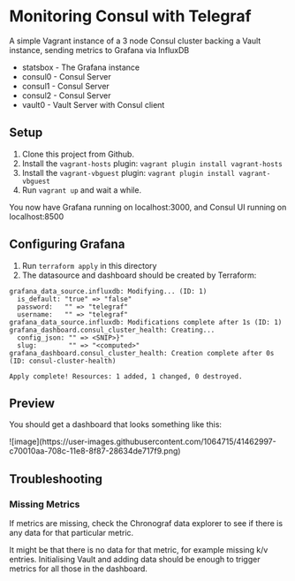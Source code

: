 # Monitoring Consul with Telegraf

A simple Vagrant instance of a 3 node Consul cluster backing a Vault instance, sending metrics to Grafana via InfluxDB

* statsbox - The Grafana instance
* consul0 - Consul Server
* consul1 - Consul Server
* consul2 - Consul Server
* vault0 - Vault Server with Consul client

## Setup

 1. Clone this project from Github.
 2. Install the `vagrant-hosts` plugin: `vagrant plugin install vagrant-hosts`
 3. Install the `vagrant-vbguest` plugin: `vagrant plugin install vagrant-vbguest`
 4. Run `vagrant up` and wait a while.

You now have Grafana running on localhost:3000, and Consul UI running on localhost:8500

## Configuring Grafana

 1. Run `terraform apply` in this directory
 2. The datasource and dashboard should be created by Terraform:

```
grafana_data_source.influxdb: Modifying... (ID: 1)
  is_default: "true" => "false"
  password:   "" => "telegraf"
  username:   "" => "telegraf"
grafana_data_source.influxdb: Modifications complete after 1s (ID: 1)
grafana_dashboard.consul_cluster_health: Creating...
  config_json: "" => <SNIP>}"
  slug:        "" => "<computed>"
grafana_dashboard.consul_cluster_health: Creation complete after 0s (ID: consul-cluster-health)

Apply complete! Resources: 1 added, 1 changed, 0 destroyed.
```

## Preview

You should get a dashboard that looks something like this:

<div class="center">
![image](https://user-images.githubusercontent.com/1064715/41462997-c70010aa-708c-11e8-8f87-28634de717f9.png)
</div>

## Troubleshooting

### Missing Metrics

If metrics are missing, check the Chronograf data explorer to see if there is any data for that particular metric.

It might be that there is no data for that metric, for example missing k/v entries. Initialising Vault and adding data should be enough to trigger metrics for all those in the dashboard.

